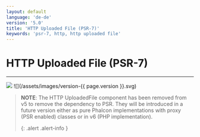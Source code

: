 ```yaml
---
layout: default
language: 'de-de'
version: '5.0'
title: 'HTTP Uploaded File (PSR-7)'
keywords: 'psr-7, http, http uploaded file'
---
```


# HTTP Uploaded File (PSR-7)
- - -
![](/assets/images/document-status-stable-success.svg) ![](/assets/images/version-{{ page.version }}.svg)

> **NOTE**: The HTTP UploadedFile component has been removed from v5 to remove the dependency to PSR. They will be introduced in a future version either as pure Phalcon implementations with proxy (PSR enabled) classes or in v6 (PHP implementation). 
> 
> {: .alert .alert-info }
